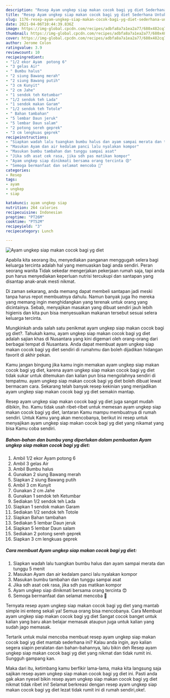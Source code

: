 ```yaml
---
description: "Resep Ayam ungkep siap makan cocok bagi yg diet Sederhana Untuk Jualan"
title: "Resep Ayam ungkep siap makan cocok bagi yg diet Sederhana Untuk Jualan"
slug: 1176-resep-ayam-ungkep-siap-makan-cocok-bagi-yg-diet-sederhana-untuk-jualan
date: 2021-04-06T10:44:39.836Z
image: https://img-global.cpcdn.com/recipes/adbfa8a7a1ea2a77/680x482cq70/ayam-ungkep-siap-makan-cocok-bagi-yg-diet-foto-resep-utama.jpg
thumbnail: https://img-global.cpcdn.com/recipes/adbfa8a7a1ea2a77/680x482cq70/ayam-ungkep-siap-makan-cocok-bagi-yg-diet-foto-resep-utama.jpg
cover: https://img-global.cpcdn.com/recipes/adbfa8a7a1ea2a77/680x482cq70/ayam-ungkep-siap-makan-cocok-bagi-yg-diet-foto-resep-utama.jpg
author: Jerome Colon
ratingvalue: 3.9
reviewcount: 10
recipeingredient:
- "1/2 ekor Ayam  potong 6"
- "3 gelas Air"
- " Bumbu halus"
- "2 siung Bawang merah"
- "2 siung Bawang putih"
- "3 cm Kunyit"
- "2 cm Jahe"
- "1 sendok teh Ketumbar"
- "1/2 sendok teh Lada"
- "1 sendok makan Garam"
- "1/2 sendok teh Totole"
- " Bahan tambahan"
- "5 lembar Daun jeruk"
- "5 lembar Daun salam"
- "2 potong sereh geprek"
- "3 cm lengkuas geprek"
recipeinstructions:
- "Siapkan wadah lalu tuangkan bumbu halus dan ayam sampai merata dan tunggu 5 menit"
- "Masukan Ayam dan air kedalam panci lalu nyalakan kompor"
- "Masukan bumbu tambahan dan tunggu sampai asat"
- "Jika sdh asat cek rasa, jika sdh pas matikan kompor"
- "Ayam ungkep siap dinikmati bersama orang tercinta 😍"
- "Semoga bermanfaat dan selamat mencoba 🙏"
categories:
- Resep
tags:
- ayam
- ungkep
- siap

katakunci: ayam ungkep siap 
nutrition: 264 calories
recipecuisine: Indonesian
preptime: "PT26M"
cooktime: "PT52M"
recipeyield: "3"
recipecategory: Lunch

---
```



![Ayam ungkep siap makan cocok bagi yg diet](https://img-global.cpcdn.com/recipes/adbfa8a7a1ea2a77/680x482cq70/ayam-ungkep-siap-makan-cocok-bagi-yg-diet-foto-resep-utama.jpg)

Apabila kita seorang ibu, menyediakan panganan menggugah selera bagi keluarga tercinta adalah hal yang memuaskan bagi anda sendiri. Peran seorang  wanita Tidak sekedar mengerjakan pekerjaan rumah saja, tapi anda pun harus menyediakan keperluan nutrisi tercukupi dan santapan yang disantap anak-anak mesti nikmat.

Di zaman  sekarang, anda memang dapat membeli santapan jadi meski tanpa harus repot membuatnya dahulu. Namun banyak juga lho mereka yang memang ingin menghidangkan yang terenak untuk orang yang dicintainya. Sebab, menyajikan masakan yang dibuat sendiri jauh lebih higienis dan kita pun bisa menyesuaikan makanan tersebut sesuai selera keluarga tercinta. 



Mungkinkah anda salah satu penikmat ayam ungkep siap makan cocok bagi yg diet?. Tahukah kamu, ayam ungkep siap makan cocok bagi yg diet adalah sajian khas di Nusantara yang kini digemari oleh orang-orang dari berbagai tempat di Nusantara. Anda dapat membuat ayam ungkep siap makan cocok bagi yg diet sendiri di rumahmu dan boleh dijadikan hidangan favorit di akhir pekan.

Kamu jangan bingung jika kamu ingin memakan ayam ungkep siap makan cocok bagi yg diet, karena ayam ungkep siap makan cocok bagi yg diet tidak sukar untuk ditemukan dan kalian pun bisa mengolahnya sendiri di tempatmu. ayam ungkep siap makan cocok bagi yg diet boleh dibuat lewat bermacam cara. Sekarang telah banyak resep kekinian yang menjadikan ayam ungkep siap makan cocok bagi yg diet semakin mantap.

Resep ayam ungkep siap makan cocok bagi yg diet juga sangat mudah dibikin, lho. Kamu tidak usah ribet-ribet untuk memesan ayam ungkep siap makan cocok bagi yg diet, lantaran Kamu mampu membuatnya di rumah sendiri. Untuk Kamu yang akan mencobanya, berikut ini resep untuk menyajikan ayam ungkep siap makan cocok bagi yg diet yang nikamat yang bisa Kamu coba sendiri.

<!--inarticleads1-->

##### Bahan-bahan dan bumbu yang diperlukan dalam pembuatan Ayam ungkep siap makan cocok bagi yg diet:

1. Ambil 1/2 ekor Ayam  potong 6
1. Ambil 3 gelas Air
1. Ambil  Bumbu halus
1. Gunakan 2 siung Bawang merah
1. Siapkan 2 siung Bawang putih
1. Ambil 3 cm Kunyit
1. Gunakan 2 cm Jahe
1. Gunakan 1 sendok teh Ketumbar
1. Sediakan 1/2 sendok teh Lada
1. Siapkan 1 sendok makan Garam
1. Sediakan 1/2 sendok teh Totole
1. Siapkan  Bahan tambahan
1. Sediakan 5 lembar Daun jeruk
1. Siapkan 5 lembar Daun salam
1. Sediakan 2 potong sereh geprek
1. Siapkan 3 cm lengkuas geprek




<!--inarticleads2-->

##### Cara membuat Ayam ungkep siap makan cocok bagi yg diet:

1. Siapkan wadah lalu tuangkan bumbu halus dan ayam sampai merata dan tunggu 5 menit
1. Masukan Ayam dan air kedalam panci lalu nyalakan kompor
1. Masukan bumbu tambahan dan tunggu sampai asat
1. Jika sdh asat cek rasa, jika sdh pas matikan kompor
1. Ayam ungkep siap dinikmati bersama orang tercinta 😍
1. Semoga bermanfaat dan selamat mencoba 🙏




Ternyata resep ayam ungkep siap makan cocok bagi yg diet yang mantab simple ini enteng sekali ya! Semua orang bisa mencobanya. Cara Membuat ayam ungkep siap makan cocok bagi yg diet Sangat cocok banget untuk kalian yang baru akan belajar memasak ataupun juga untuk kalian yang sudah jago memasak.

Tertarik untuk mulai mencoba membuat resep ayam ungkep siap makan cocok bagi yg diet mantab sederhana ini? Kalau anda ingin, ayo kalian segera siapin peralatan dan bahan-bahannya, lalu bikin deh Resep ayam ungkep siap makan cocok bagi yg diet yang nikmat dan tidak rumit ini. Sungguh gampang kan. 

Maka dari itu, ketimbang kamu berfikir lama-lama, maka kita langsung saja sajikan resep ayam ungkep siap makan cocok bagi yg diet ini. Pasti anda gak akan nyesel bikin resep ayam ungkep siap makan cocok bagi yg diet nikmat tidak ribet ini! Selamat berkreasi dengan resep ayam ungkep siap makan cocok bagi yg diet lezat tidak rumit ini di rumah sendiri,oke!.

